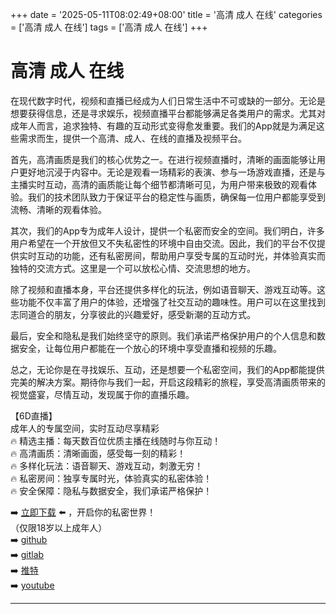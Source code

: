 +++
date = '2025-05-11T08:02:49+08:00'
title = '高清 成人 在线'
categories = ['高清 成人 在线']
tags = ['高清 成人 在线']
+++

# 高清 成人 在线

在现代数字时代，视频和直播已经成为人们日常生活中不可或缺的一部分。无论是想要获得信息，还是寻求娱乐，视频直播平台都能够满足各类用户的需求。尤其对成年人而言，追求独特、有趣的互动形式变得愈发重要。我们的App就是为满足这些需求而生，提供一个高清、成人、在线的直播及视频平台。

首先，高清画质是我们的核心优势之一。在进行视频直播时，清晰的画面能够让用户更好地沉浸于内容中。无论是观看一场精彩的表演、参与一场游戏直播，还是与主播实时互动，高清的画质能让每个细节都清晰可见，为用户带来极致的观看体验。我们的技术团队致力于保证平台的稳定性与画质，确保每一位用户都能享受到流畅、清晰的观看体验。

其次，我们的App专为成年人设计，提供一个私密而安全的空间。我们明白，许多用户希望在一个开放但又不失私密性的环境中自由交流。因此，我们的平台不仅提供实时互动的功能，还有私密房间，帮助用户享受专属的互动时光，并体验真实而独特的交流方式。这里是一个可以放松心情、交流思想的地方。

除了视频和直播本身，平台还提供多样化的玩法，例如语音聊天、游戏互动等。这些功能不仅丰富了用户的体验，还增强了社交互动的趣味性。用户可以在这里找到志同道合的朋友，分享彼此的兴趣爱好，感受新潮的互动方式。

最后，安全和隐私是我们始终坚守的原则。我们承诺严格保护用户的个人信息和数据安全，让每位用户都能在一个放心的环境中享受直播和视频的乐趣。

总之，无论你是在寻找娱乐、互动，还是想要一个私密空间，我们的App都能提供完美的解决方案。期待你与我们一起，开启这段精彩的旅程，享受高清画质带来的视觉盛宴，尽情互动，发现属于你的直播乐趣。

【6D直播】  
成年人的专属空间，实时互动尽享精彩  
🔥 精选主播：每天数百位优质主播在线随时与你互动！  
🔥 高清画质：清晰画面，感受每一刻的精彩！  
🔥 多样化玩法：语音聊天、游戏互动，刺激无穷！  
🔥 私密房间：独享专属时光，体验真实的私密体验！  
🔥 安全保障：隐私与数据安全，我们承诺严格保护！  

➡️ [立即下载](https://down123.s3.ap-east-1.amazonaws.com/index.html?channelCode=blog) ⬅️ ，开启你的私密世界！  
（仅限18岁以上成年人）  
➡️ [github](https://aldult-live.github.io/)  
➡️ [gitlab](https://seo-09598d.gitlab.io/)  
➡️ [推特](https://x.com/wegame33)  
➡️ [youtube](https://www.youtube.com/@6Dlive)  

---
